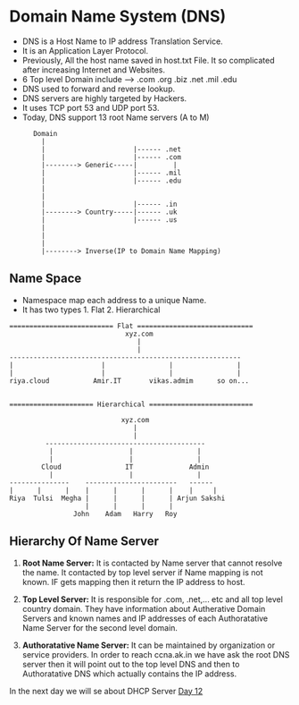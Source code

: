 # Domain Name System (DNS)
- DNS is a Host Name to IP address Translation Service.
- It is an Application Layer Protocol.
- Previously, All the host name saved in host.txt File. It so complicated after increasing Internet and Websites.
- 6 Top level Domain include --> .com .org .biz .net .mil .edu
- DNS used to forward and reverse lookup.
- DNS servers are highly targeted by Hackers.
- It uses TCP port 53 and UDP port 53.
- Today, DNS support 13 root Name servers (A to M)
```
      Domain
        |
        |                      |------ .net
        |                      |------ .com
        |--------> Generic-----|         |
        |                      |------ .mil
        |                      |------ .edu
        |
        |
        |                      |------ .in
        |--------> Country-----|------ .uk
        |                      |------ .us
        |
        |
        |
        |--------> Inverse(IP to Domain Name Mapping)
```
## Name Space
- Namespace map each address to a unique Name.
- It has two types 1. Flat 2. Hierarchical
```
========================== Flat =============================
                             xyz.com
                                |
                                |
----------------------------------------------------------
|                      |                |                |
|                      |                |                |
riya.cloud           Amir.IT       vikas.admim      so on...


===================== Hierarchical ==========================

                            xyz.com
                               |
                               |
         ----------------------------------------
          |                   |                |        
          |                   |                |
        Cloud                IT              Admin
          |                   |                |
---------------    -----------------------   ------
|      |      |    |      |      |      |    |     |
Riya  Tulsi  Megha |      |      |      | Arjun Sakshi       
                   |      |      |      |    
                John    Adam   Harry   Roy
```  
## Hierarchy Of Name Server
1. **Root Name Server:** It is contacted by Name server that cannot resolve the name. It contacted by top level server if Name mapping is not known. IF gets mapping then it return the IP address to host.

2. **Top Level Server:** It is responsible for .com, .net,... etc and all top level country domain. They have information about Autherative Domain Servers and known names and IP addresses of each Authoratative Name Server for the second level domain.

3. **Authoratative Name Server:** It can be maintained by organization or service providers. In order to reach ccna.ak.in we have ask the root DNS server then it will point out to the top level DNS and then to Authoratative DNS which actually contains the IP address.

In the next day we will se about DHCP Server [Day 12](day12.md)
